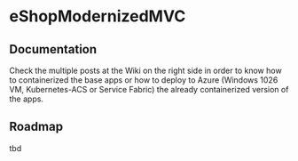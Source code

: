 # eShopModernizedMVC

## Documentation
Check the multiple posts at the Wiki on the right side in order to know how to containerized the base apps or how to deploy to Azure (Windows 1026 VM, Kubernetes-ACS or Service Fabric) the already containerized version of the apps.

## Roadmap
tbd
